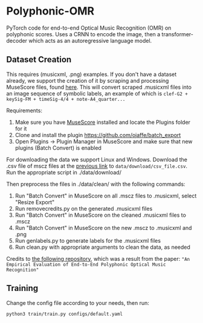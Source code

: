 ﻿# Polyphonic-OMR
 PyTorch code for end-to-end Optical Music Recognition (OMR) on polyphonic scores. Uses a CRNN to encode the image, then a transformer-decoder which acts as an autoregressive language model.

## Dataset Creation
This requires (musicxml, .png) examples. If you don't have a dataset already, we support the creation of it by scraping and processing MuseScore files, found [here](https://github.com/Xmader/musescore-dataset). This will convert scraped .musicxml files into an image sequence of symbolic labels, an example of which is `clef-G2 + keySig-FM + timeSig-4/4 + note-A4_quarter...`

Requirements:
1. Make sure you have [MuseScore](https://musescore.org/en) installed and locate the Plugins folder for it
2. Clone and install the plugin https://github.com/ojaffe/batch_export
3. Open Plugins -> Plugin Manager in MuseScore and make sure that new plugins (Batch Convert) is enabled

For downloading the data we support Linux and Windows. Download the .csv file of mscz files at the [previous link](https://github.com/Xmader/musescore-dataset) to `data/download/csv_file.csv`. Run the appropriate script in ./data/download/

Then preprocess the files in ./data/clean/ with the following commands:
1. Run "Batch Convert" in MuseScore on all .mscz files to .musicxml, select "Resize Export"
2. Run removecredits.py on the generated .musicxml files
3. Run "Batch Convert" in MuseScore on the cleaned .musicxml files to .mscz
4. Run "Batch Convert" in MuseScore on the new .mscz to .musicxml and .png
5. Run genlabels.py to generate labels for the .musicxml files
6. Run clean.py with appropriate arguments to clean the data, as needed

Credits to [the following repository](https://github.com/sachindae/polyphonic-omr), which was a result from the paper: `"An Empirical Evaluation of End-to-End Polyphonic Optical Music Recognition"`

## Training
Change the config file according to your needs, then run:
```
python3 train/train.py configs/default.yaml
```
